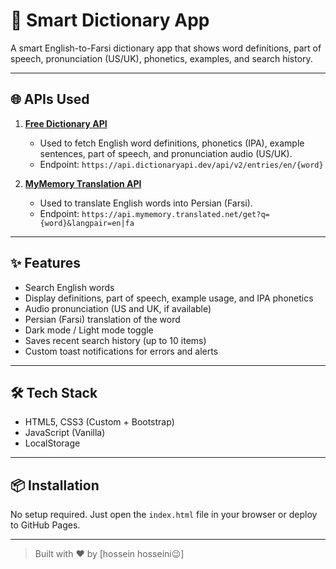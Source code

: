# 📘 Smart Dictionary App

A smart English-to-Farsi dictionary app that shows word definitions, part of speech, pronunciation (US/UK), phonetics, examples, and search history.

---

## 🌐 APIs Used

1. **[Free Dictionary API](https://dictionaryapi.dev/)**
   - Used to fetch English word definitions, phonetics (IPA), example sentences, part of speech, and pronunciation audio (US/UK).
   - Endpoint: `https://api.dictionaryapi.dev/api/v2/entries/en/{word}`

2. **[MyMemory Translation API](https://mymemory.translated.net/)**
   - Used to translate English words into Persian (Farsi).
   - Endpoint: `https://api.mymemory.translated.net/get?q={word}&langpair=en|fa`

---

## ✨ Features

- Search English words
- Display definitions, part of speech, example usage, and IPA phonetics
- Audio pronunciation (US and UK, if available)
- Persian (Farsi) translation of the word
- Dark mode / Light mode toggle
- Saves recent search history (up to 10 items)
- Custom toast notifications for errors and alerts

---

## 🛠 Tech Stack

- HTML5, CSS3 (Custom + Bootstrap)
- JavaScript (Vanilla)
- LocalStorage

---

## 📦 Installation

No setup required. Just open the `index.html` file in your browser or deploy to GitHub Pages.

---

> Built with ❤️ by [hossein hosseini😉]
